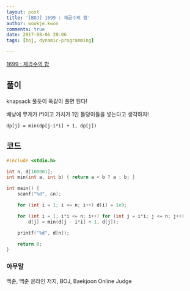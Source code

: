 ```yaml
---
layout: post
title: '[BOJ] 1699 : 제곱수의 합'
author: wookje.kwon
comments: true
date: 2017-08-06 20:06
tags: [boj, dynamic-programming]

---
```


[1699 : 제곱수의 합](https://www.acmicpc.net/problem/1699)

## 풀이

knapsack 풀듯이 똑같이 풀면 된다!

배낭에 무게가 i*i이고 가치가 1인 돌덩이들을 넣는다고 생각하자!

`dp[j] = min(dp[j-i*i] + 1, dp[j])`

## 코드

```cpp
#include <stdio.h>

int n, d[100001];
int min(int a, int b) { return a < b ? a : b; }

int main() {
	scanf("%d", &n);

	for (int i = 1; i <= n; i++) d[i] = 1e9;

	for (int i = 1; i*i <= n; i++) for (int j = i*i; j <= n; j++)
		d[j] = min(d[j - i*i] + 1, d[j]);

	printf("%d", d[n]);

	return 0;
}
```

### 아무말  
백준, 백준 온라인 저지, BOJ, Baekjoon Online Judge